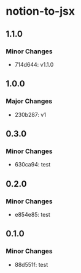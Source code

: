 # notion-to-jsx

## 1.1.0

### Minor Changes

- 714d644: v1.1.0

## 1.0.0

### Major Changes

- 230b287: v1

## 0.3.0

### Minor Changes

- 630ca94: test

## 0.2.0

### Minor Changes

- e854e85: test

## 0.1.0

### Minor Changes

- 88d551f: test
